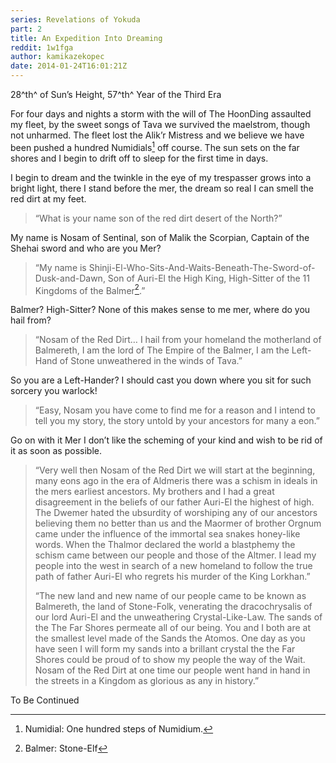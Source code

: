 ```yaml
---
series: Revelations of Yokuda
part: 2
title: An Expedition Into Dreaming
reddit: 1w1fga
author: kamikazekopec
date: 2014-01-24T16:01:21Z
---
```


28^th^ of Sun’s Height, 57^th^ Year of the Third Era

For four days and nights a storm with the will of The HoonDing assaulted my
fleet, by the sweet songs of Tava we survived the maelstrom, though not
unharmed. The fleet lost the Alik’r Mistress and we believe we have been pushed
a hundred Numidials[^1] off course. The sun sets on the far shores and I begin
to drift off to sleep for the first time in days.

I begin to dream and the twinkle in the eye of my trespasser grows into a bright
light, there I stand before the mer, the dream so real I can smell the red dirt
at my feet.

> “What is your name son of the red dirt desert of the North?”

My name is Nosam of Sentinal, son of Malik the Scorpian, Captain of the Shehai
sword and who are you Mer?

> “My name is Shinji-El-Who-Sits-And-Waits-Beneath-The-Sword-of-Dusk-and-Dawn,
> Son of Auri-El the High King, High-Sitter of the 11 Kingdoms of the
> Balmer[^2].”

Balmer? High-Sitter? None of this makes sense to me mer, where do you hail from?

> “Nosam of the Red Dirt… I hail from your homeland the motherland of Balmereth,
> I am the lord of The Empire of the Balmer, I am the Left-Hand of Stone
> unweathered in the winds of Tava.”

So you are a Left-Hander? I should cast you down where you sit for such sorcery
you warlock!

> “Easy, Nosam you have come to find me for a reason and I intend to tell you my
> story, the story untold by your ancestors for many a eon.”

Go on with it Mer I don’t like the scheming of your kind and wish to be rid of
it as soon as possible.

> “Very well then Nosam of the Red Dirt we will start at the beginning, many
> eons ago in the era of Aldmeris there was a schism in ideals in the mers
> earliest ancestors. My brothers and I had a great disagreement in the beliefs
> of our father Auri-El the highest of high. The Dwemer hated the ubsurdity of
> worshiping any of our ancestors believing them no better than us and the
> Maormer of brother Orgnum came under the influence of the immortal sea snakes
> honey-like words. When the Thalmor declared the world a blastphemy the schism
> came between our people and those of the Altmer. I lead my people into the
> west in search of a new homeland to follow the true path of father Auri-El who
> regrets his murder of the King Lorkhan.”
>
> “The new land and new name of our people came to be known as Balmereth, the
> land of Stone-Folk, venerating the dracochrysalis of our lord Auri-El and the
> unweathering Crystal-Like-Law. The sands of the The Far Shores permeate all of
> our being. You and I both are at the smallest level made of the Sands the
> Atomos. One day as you have seen I will form my sands into a brillant crystal
> the the Far Shores could be proud of to show my people the way of the Wait.
> Nosam of the Red Dirt at one time our people went hand in hand in the streets
> in a Kingdom as glorious as any in history.”

To Be Continued

[^1]: Numidial: One hundred steps of Numidium.
[^2]: Balmer: Stone-Elf
